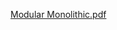 [Modular Monolithic.pdf](https://github.com/Ziad17/modular-monolithic-architecture/files/10837191/Modular.Monolithic.pdf)
